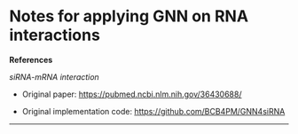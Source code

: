 # Notes for applying GNN on RNA interactions

**References**

*siRNA-mRNA interaction*

- Original paper: https://pubmed.ncbi.nlm.nih.gov/36430688/

- Original implementation code: https://github.com/BCB4PM/GNN4siRNA

---
